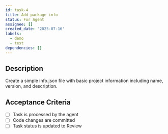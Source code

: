 ```yaml
---
id: task-4
title: Add package info
status: For Agent
assignee: []
created_date: '2025-07-16'
labels:
  - demo
  - test
dependencies: []
---
```


## Description

Create a simple info.json file with basic project information including name, version, and description.

## Acceptance Criteria

- [ ] Task is processed by the agent
- [ ] Code changes are committed
- [ ] Task status is updated to Review

